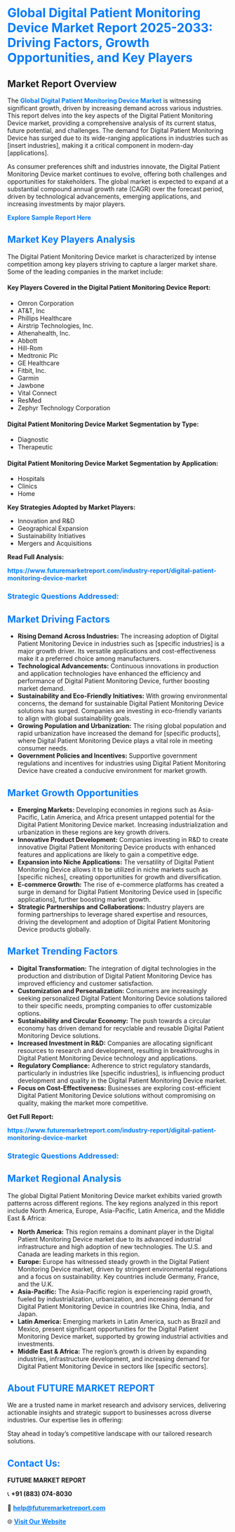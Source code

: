 <h1 style="color: #007BFF;">Global Digital Patient Monitoring Device Market Report 2025-2033: Driving Factors, Growth Opportunities, and Key Players</h1>

<section id="overview">
<h2>Market Report Overview</h2>
<p>The <a href="https://www.futuremarketreport.com/industry-report/digital-patient-monitoring-device-market" style="color: #007BFF; text-decoration: none;"><strong>Global Digital Patient Monitoring Device Market</strong></a> is witnessing significant growth, driven by increasing demand across various industries. This report delves into the key aspects of the Digital Patient Monitoring Device market, providing a comprehensive analysis of its current status, future potential, and challenges. The demand for Digital Patient Monitoring Device has surged due to its wide-ranging applications in industries such as [insert industries], making it a critical component in modern-day [applications].</p>
<p>As consumer preferences shift and industries innovate, the Digital Patient Monitoring Device market continues to evolve, offering both challenges and opportunities for stakeholders. The global market is expected to expand at a substantial compound annual growth rate (CAGR) over the forecast period, driven by technological advancements, emerging applications, and increasing investments by major players.</p>
</section>

<section id="overview">
<p><a href="https://www.futuremarketreport.com/request-sample/reportId=59484" style="color: #007BFF; text-decoration: none;"><strong>Explore Sample Report Here</strong></a></p>
</section>

<section id="key-players">
<h2 style="color: #007BFF;">Market Key Players Analysis</h2>
<p>The Digital Patient Monitoring Device market is characterized by intense competition among key players striving to capture a larger market share. Some of the leading companies in the market include:</p>
<h4>Key Players Covered in the Digital Patient Monitoring Device Report:</h4>
<ul><li>Omron Corporation</li><li>AT&amp;T, Inc</li><li>Phillips Healthcare</li><li>Airstrip Technologies, Inc.</li><li>Athenahealth, Inc.</li><li>Abbott</li><li>Hill-Rom</li><li>Medtronic Plc</li><li>GE Healthcare</li><li>Fitbit, Inc.</li><li>Garmin</li><li>Jawbone</li><li>Vital Connect</li><li>ResMed</li><li>Zephyr Technology Corporation</li></ul>
<h4>Digital Patient Monitoring Device Market Segmentation by Type:</h4>
<ul><li>Diagnostic</li><li>Therapeutic</li></ul>

<h4>Digital Patient Monitoring Device Market Segmentation by Application:</h4>
<ul><li>Hospitals</li><li>Clinics</li><li>Home</li></ul>
<p><strong>Key Strategies Adopted by Market Players:</strong></p>
<ul>
<li>Innovation and R&D</li>
<li>Geographical Expansion</li>
<li>Sustainability Initiatives</li>
<li>Mergers and Acquisitions</li>
</ul>
</section>

<section>
<p><strong>Read Full Analysis: </strong></p><a href="https://www.futuremarketreport.com/industry-report/digital-patient-monitoring-device-market" style="color: #007BFF; text-decoration: none;"><strong>https://www.futuremarketreport.com/industry-report/digital-patient-monitoring-device-market</strong></a>
<h3 style="color: #007BFF;">Strategic Questions Addressed:</h3>
</section>

<section id="driving-factors">
<h2 style="color: #007BFF;">Market Driving Factors</h2>
<ul>
<li><strong>Rising Demand Across Industries:</strong> The increasing adoption of Digital Patient Monitoring Device in industries such as [specific industries] is a major growth driver. Its versatile applications and cost-effectiveness make it a preferred choice among manufacturers.</li>
<li><strong>Technological Advancements:</strong> Continuous innovations in production and application technologies have enhanced the efficiency and performance of Digital Patient Monitoring Device, further boosting market demand.</li>
<li><strong>Sustainability and Eco-Friendly Initiatives:</strong> With growing environmental concerns, the demand for sustainable Digital Patient Monitoring Device solutions has surged. Companies are investing in eco-friendly variants to align with global sustainability goals.</li>
<li><strong>Growing Population and Urbanization:</strong> The rising global population and rapid urbanization have increased the demand for [specific products], where Digital Patient Monitoring Device plays a vital role in meeting consumer needs.</li>
<li><strong>Government Policies and Incentives:</strong> Supportive government regulations and incentives for industries using Digital Patient Monitoring Device have created a conducive environment for market growth.</li>
</ul>
</section>

<section id="growth-opportunities">
<h2 style="color: #007BFF;">Market Growth Opportunities</h2>
<ul>
<li><strong>Emerging Markets:</strong> Developing economies in regions such as Asia-Pacific, Latin America, and Africa present untapped potential for the Digital Patient Monitoring Device market. Increasing industrialization and urbanization in these regions are key growth drivers.</li>
<li><strong>Innovative Product Development:</strong> Companies investing in R&D to create innovative Digital Patient Monitoring Device products with enhanced features and applications are likely to gain a competitive edge.</li>
<li><strong>Expansion into Niche Applications:</strong> The versatility of Digital Patient Monitoring Device allows it to be utilized in niche markets such as [specific niches], creating opportunities for growth and diversification.</li>
<li><strong>E-commerce Growth:</strong> The rise of e-commerce platforms has created a surge in demand for Digital Patient Monitoring Device used in [specific applications], further boosting market growth.</li>
<li><strong>Strategic Partnerships and Collaborations:</strong> Industry players are forming partnerships to leverage shared expertise and resources, driving the development and adoption of Digital Patient Monitoring Device products globally.</li>
</ul>
</section>

<section id="trending-factors">
<h2 style="color: #007BFF;">Market Trending Factors</h2>
<ul>
<li><strong>Digital Transformation:</strong> The integration of digital technologies in the production and distribution of Digital Patient Monitoring Device has improved efficiency and customer satisfaction.</li>
<li><strong>Customization and Personalization:</strong> Consumers are increasingly seeking personalized Digital Patient Monitoring Device solutions tailored to their specific needs, prompting companies to offer customizable options.</li>
<li><strong>Sustainability and Circular Economy:</strong> The push towards a circular economy has driven demand for recyclable and reusable Digital Patient Monitoring Device solutions.</li>
<li><strong>Increased Investment in R&D:</strong> Companies are allocating significant resources to research and development, resulting in breakthroughs in Digital Patient Monitoring Device technology and applications.</li>
<li><strong>Regulatory Compliance:</strong> Adherence to strict regulatory standards, particularly in industries like [specific industries], is influencing product development and quality in the Digital Patient Monitoring Device market.</li>
<li><strong>Focus on Cost-Effectiveness:</strong> Businesses are exploring cost-efficient Digital Patient Monitoring Device solutions without compromising on quality, making the market more competitive.</li>
</ul>
</section>

<section>
<p><strong>Get Full Report: </strong></p><a href="https://www.futuremarketreport.com/industry-report/digital-patient-monitoring-device-market" style="color: #007BFF; text-decoration: none;"><strong>https://www.futuremarketreport.com/industry-report/digital-patient-monitoring-device-market</strong></a>
<h3 style="color: #007BFF;">Strategic Questions Addressed:</h3>
</section>


<section id="regional-analysis">
<h2 style="color: #007BFF;">Market Regional Analysis</h2>
<p>The global Digital Patient Monitoring Device market exhibits varied growth patterns across different regions. The key regions analyzed in this report include North America, Europe, Asia-Pacific, Latin America, and the Middle East & Africa:</p>
<ul>
<li><strong>North America:</strong> This region remains a dominant player in the Digital Patient Monitoring Device market due to its advanced industrial infrastructure and high adoption of new technologies. The U.S. and Canada are leading markets in this region.</li>
<li><strong>Europe:</strong> Europe has witnessed steady growth in the Digital Patient Monitoring Device market, driven by stringent environmental regulations and a focus on sustainability. Key countries include Germany, France, and the U.K.</li>
<li><strong>Asia-Pacific:</strong> The Asia-Pacific region is experiencing rapid growth, fueled by industrialization, urbanization, and increasing demand for Digital Patient Monitoring Device in countries like China, India, and Japan.</li>
<li><strong>Latin America:</strong> Emerging markets in Latin America, such as Brazil and Mexico, present significant opportunities for the Digital Patient Monitoring Device market, supported by growing industrial activities and investments.</li>
<li><strong>Middle East & Africa:</strong> The region’s growth is driven by expanding industries, infrastructure development, and increasing demand for Digital Patient Monitoring Device in sectors like [specific sectors].</li>
</ul>
</section>

<footer>
<h2 style="color: #007BFF;">About FUTURE MARKET REPORT</h2>
<p>We are a trusted name in market research and advisory services, delivering actionable insights and strategic support to businesses across diverse industries. Our expertise lies in offering:</p>

<p>Stay ahead in today’s competitive landscape with our tailored research solutions.</p>

<h2 style="color: #007BFF;">Contact Us:</h2>
<p><strong>FUTURE MARKET REPORT</strong></p>
<p>📞 <strong>+91 (883) 074-8030</strong></p>
<p>📧 <strong><a href="mailto:help@futuremarketreport.com" style="color: #007BFF;">help@futuremarketreport.com</a></strong></p>
<p>🌐 <strong><a href="https://www.futuremarketreport.com/" style="color: #007BFF;">Visit Our Website</a></strong></p>
</footer>